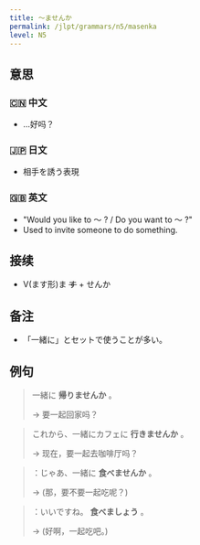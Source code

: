 ```yaml
---
title: 〜ませんか
permalink: /jlpt/grammars/n5/masenka
level: N5
---
```


## 意思

### 🇨🇳 中文

- …好吗？

### 🇯🇵 日文

- 相手を誘う表現

### 🇬🇧 英文

- "Would you like to 〜 ? / Do you want to 〜 ?"
- Used to invite someone to do something.

## 接续

- V(ます形)ま ~~す~~ \+ せんか

## 备注

- 「一緒に」とセットで使うことが多い。

## 例句

> 一緒に **帰りませんか** 。
>
> → 要一起回家吗？

> これから、一緒にカフェに **行きませんか** 。
>
> → 现在，要一起去咖啡厅吗？

> ：じゃあ、一緒に **食べませんか** 。
>
> → (那，要不要一起吃呢？)

> ：いいですね。 **食べましょう** 。
>
> → (好啊，一起吃吧。)

